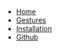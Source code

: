 - [Home](/#touch-inverse)
- [Gestures](/#gestures)
- [Installation](/#installation)
- [Github](https://github.com/sayamkanwar/TouchInverseJS)
